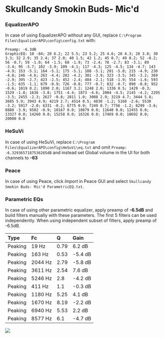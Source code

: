 # Skullcandy Smokin Buds- Mic'd

### EqualizerAPO
In case of using EqualizerAPO without any GUI, replace `C:\Program Files\EqualizerAPO\config\config.txt`
with:
```
Preamp: -6.3dB
GraphicEQ: 10 -84; 20 6.2; 22 5.5; 23 5.2; 25 4.6; 26 4.3; 28 3.8; 30 3.3; 32 2.9; 35 2.4; 37 2.0; 40 1.5; 42 1.2; 45 0.7; 49 0.2; 52 -0.2; 56 -0.7; 59 -1.0; 64 -1.5; 68 -1.9; 73 -2.4; 78 -2.7; 83 -3.1; 89 -3.4; 95 -3.7; 102 -3.9; 109 -4.1; 117 -4.3; 125 -4.5; 134 -4.7; 143 -4.9; 153 -5.1; 164 -5.1; 175 -5.1; 188 -5.1; 201 -5.0; 215 -4.9; 230 -4.8; 246 -4.6; 263 -4.4; 282 -4.2; 301 -3.9; 323 -3.5; 345 -3.2; 369 -2.9; 395 -2.7; 423 -2.5; 452 -2.4; 484 -2.1; 518 -1.9; 554 -1.6; 593 -1.5; 635 -1.1; 679 -0.9; 726 -0.8; 777 -0.7; 832 -0.7; 890 -0.8; 952 -0.6; 1019 0.2; 1090 2.0; 1167 3.2; 1248 2.0; 1336 0.5; 1429 -0.3; 1529 -1.8; 1636 -3.8; 1751 -4.4; 1873 -4.6; 2004 -4.5; 2145 -4.2; 2295 -3.5; 2455 -2.3; 2627 -0.8; 2811 1.0; 3008 2.9; 3219 4.7; 3444 5.8; 3685 5.9; 3943 4.9; 4219 2.7; 4514 0.5; 4830 -1.2; 5168 -2.6; 5530 -3.2; 5917 -2.0; 6331 -0.2; 6775 0.9; 7249 0.7; 7756 -1.2; 8299 -3.6; 8880 -3.9; 9502 -0.9; 10167 0.0; 10879 0.0; 11640 0.0; 12455 0.0; 13327 0.0; 14260 0.0; 15258 0.0; 16326 0.0; 17469 0.0; 18692 0.0; 20000 0.0
```

### HeSuVi
In case of using HeSuVi, replace `C:\Program Files\EqualizerAPO\config\HeSuVi\eq.txt` and omit `Preamp:
-6.3293657187536265dB` and instead set Global volume in the UI for both channels to **-63**

### Peace
In case of using Peace, click *Import* in Peace GUI and select `Skullcandy Smokin Buds- Mic'd ParametricEQ.txt`.

### Parametric EQs
In case of using other parametric equalizer, apply preamp of **-6.5dB** and build filters manually
with these parameters. The first 5 filters can be used independently.
When using independent subset of filters, apply preamp of -6.5dB.

| Type    | Fc      |    Q | Gain    |
|:--------|:--------|:-----|:--------|
| Peaking | 19 Hz   | 0.79 | 6.2 dB  |
| Peaking | 163 Hz  | 0.53 | -5.4 dB |
| Peaking | 2044 Hz | 2.79 | -5.8 dB |
| Peaking | 3611 Hz | 2.54 | 7.6 dB  |
| Peaking | 5246 Hz | 2.8  | -4.2 dB |
| Peaking | 411 Hz  | 1.1  | -0.3 dB |
| Peaking | 1180 Hz | 5.25 | 4.1 dB  |
| Peaking | 1670 Hz | 8.19 | -2.2 dB |
| Peaking | 6940 Hz | 5.53 | 2.2 dB  |
| Peaking | 8577 Hz | 6.1  | -4.7 dB |

![](https://raw.githubusercontent.com/jaakkopasanen/AutoEq/master/results/headphonecom/sbaf-serious/Skullcandy%20Smokin%20Buds-%20Mic'd/Skullcandy%20Smokin%20Buds-%20Mic'd.png)